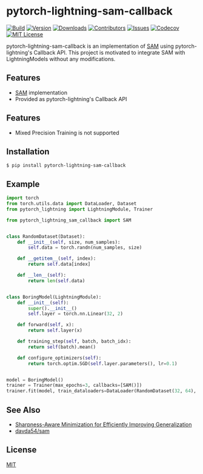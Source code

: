 # pytorch-lightning-sam-callback
[![Build][build-shiled]][build-url]
[![Version][version-shield]][version-url]
[![Downloads][download-shield]][download-url]
[![Contributors][contributors-shield]][contributors-url]
[![Issues][issues-shield]][issues-url]
[![Codecov][codecov-shield]][codecov-url]
[![MIT License][license-shield]][license-url]

pytorch-lightning-sam-callback is an implementation of [SAM](https://arxiv.org/abs/2010.01412) using pytorch-lightning's Callback API.
This project is motivated to integrate SAM with LightningModels without any modifications.

## Features
* [SAM](https://arxiv.org/abs/2010.01412) implementation
* Provided as pytorch-lightning's Callback API

## Features
* Mixed Precision Training is not supported

## Installation
```
$ pip install pytorch-lightning-sam-callback
```

## Example
```python
import torch
from torch.utils.data import DataLoader, Dataset
from pytorch_lightning import LightningModule, Trainer

from pytorch_lightning_sam_callback import SAM


class RandomDataset(Dataset):
    def __init__(self, size, num_samples):
        self.data = torch.randn(num_samples, size)

    def __getitem__(self, index):
        return self.data[index]

    def __len__(self):
        return len(self.data)


class BoringModel(LightningModule):
    def __init__(self):
        super().__init__()
        self.layer = torch.nn.Linear(32, 2)

    def forward(self, x):
        return self.layer(x)

    def training_step(self, batch, batch_idx):
        return self(batch).mean()

    def configure_optimizers(self):
        return torch.optim.SGD(self.layer.parameters(), lr=0.1)


model = BoringModel()
trainer = Trainer(max_epochs=3, callbacks=[SAM()])
trainer.fit(model, train_dataloaders=DataLoader(RandomDataset(32, 64), batch_size=2))
```

## See Also
* [Sharpness-Aware Minimization for Efficiently Improving Generalization](https://arxiv.org/abs/2010.01412)
* [davda54/sam](https://github.com/davda54/sam)

## License
[MIT](https://github.com/ar90n/pytorch-lightning-sam-callback/blob/main/LICENSE)

[download-shield]: https://img.shields.io/pypi/dm/pytorch-lightning-sam-callback?style=flat
[download-url]: https://pypi.org/project/pytorch-lightning-sam-callback/
[version-shield]: https://img.shields.io/pypi/v/pytorch-lightning-sam-callback?style=flat
[version-url]: https://pypi.org/project/pytorch-lightning-sam-callback/
[build-shiled]: https://img.shields.io/github/workflow/status/ar90n/pytorch-lightning-sam-callback/CI%20testing/main
[build-url]: https://github.com/ar90n/pytorch-lightning-sam-callback/actions/workflows/ci-testing.yml
[contributors-shield]: https://img.shields.io/github/contributors/ar90n/pytorch-lightning-sam-callback.svg?style=flat
[contributors-url]: https://github.com/ar90n/pytorch-lightning-sam-callback/graphs/contributors
[issues-shield]: https://img.shields.io/github/issues/ar90n/pytorch-lightning-sam-callback.svg?style=flat
[issues-url]: https://github.com/ar90n/pytorch-lightning-sam-callback/issues
[license-shield]: https://img.shields.io/github/license/ar90n/pytorch-lightning-sam-callback.svg?style=flat
[license-url]: https://github.com/ar90n/pytorch-lightning-sam-callback/blob/master/LICENSE
[codecov-shield]: https://codecov.io/gh/ar90n/pytorch-lightning-sam-callback/branch/main/graph/badge.svg?token=8GKU96ODLY
[codecov-url]: https://codecov.io/gh/ar90n/pytorch-lightning-sam-callback
